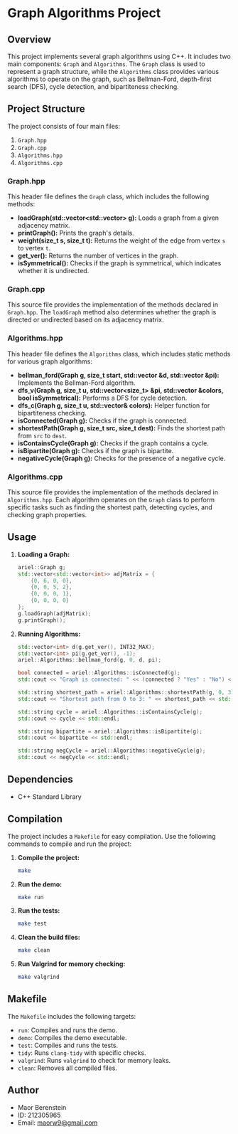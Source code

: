# Graph Algorithms Project

## Overview

This project implements several graph algorithms using C++. It includes two main components: `Graph` and `Algorithms`. The `Graph` class is used to represent a graph structure, while the `Algorithms` class provides various algorithms to operate on the graph, such as Bellman-Ford, depth-first search (DFS), cycle detection, and bipartiteness checking.

## Project Structure

The project consists of four main files:
1. `Graph.hpp`
2. `Graph.cpp`
3. `Algorithms.hpp`
4. `Algorithms.cpp`

### Graph.hpp

This header file defines the `Graph` class, which includes the following methods:

- **loadGraph(std::vector<std::vector<int>> g):** Loads a graph from a given adjacency matrix.
- **printGraph():** Prints the graph's details.
- **weight(size_t s, size_t t):** Returns the weight of the edge from vertex `s` to vertex `t`.
- **get_ver():** Returns the number of vertices in the graph.
- **isSymmetrical():** Checks if the graph is symmetrical, which indicates whether it is undirected.

### Graph.cpp

This source file provides the implementation of the methods declared in `Graph.hpp`. The `loadGraph` method also determines whether the graph is directed or undirected based on its adjacency matrix.

### Algorithms.hpp

This header file defines the `Algorithms` class, which includes static methods for various graph algorithms:

- **bellman_ford(Graph g, size_t start, std::vector<int> &d, std::vector<int> &pi):** Implements the Bellman-Ford algorithm.
- **dfs_v(Graph g, size_t u, std::vector<size_t> &pi, std::vector<int> &colors, bool isSymmetrical):** Performs a DFS for cycle detection.
- **dfs_c(Graph g, size_t u, std::vector<int>& colors):** Helper function for bipartiteness checking.
- **isConnected(Graph g):** Checks if the graph is connected.
- **shortestPath(Graph g, size_t src, size_t dest):** Finds the shortest path from `src` to `dest`.
- **isContainsCycle(Graph g):** Checks if the graph contains a cycle.
- **isBipartite(Graph g):** Checks if the graph is bipartite.
- **negativeCycle(Graph g):** Checks for the presence of a negative cycle.

### Algorithms.cpp

This source file provides the implementation of the methods declared in `Algorithms.hpp`. Each algorithm operates on the `Graph` class to perform specific tasks such as finding the shortest path, detecting cycles, and checking graph properties.

## Usage

1. **Loading a Graph:**
    ```cpp
    ariel::Graph g;
    std::vector<std::vector<int>> adjMatrix = {
        {0, 6, 0, 0},
        {0, 0, 5, 2},
        {0, 0, 0, 1},
        {0, 0, 0, 0}
    };
    g.loadGraph(adjMatrix);
    g.printGraph();
    ```

2. **Running Algorithms:**
    ```cpp
    std::vector<int> d(g.get_ver(), INT32_MAX);
    std::vector<int> pi(g.get_ver(), -1);
    ariel::Algorithms::bellman_ford(g, 0, d, pi);

    bool connected = ariel::Algorithms::isConnected(g);
    std::cout << "Graph is connected: " << (connected ? "Yes" : "No") << std::endl;

    std::string shortest_path = ariel::Algorithms::shortestPath(g, 0, 3);
    std::cout << "Shortest path from 0 to 3: " << shortest_path << std::endl;

    std::string cycle = ariel::Algorithms::isContainsCycle(g);
    std::cout << cycle << std::endl;

    std::string bipartite = ariel::Algorithms::isBipartite(g);
    std::cout << bipartite << std::endl;

    std::string negCycle = ariel::Algorithms::negativeCycle(g);
    std::cout << negCycle << std::endl;
    ```

## Dependencies

- C++ Standard Library

## Compilation

The project includes a `Makefile` for easy compilation. Use the following commands to compile and run the project:

1. **Compile the project:**
    ```sh
    make
    ```

2. **Run the demo:**
    ```sh
    make run
    ```

3. **Run the tests:**
    ```sh
    make test
    ```

4. **Clean the build files:**
    ```sh
    make clean
    ```

5. **Run Valgrind for memory checking:**
    ```sh
    make valgrind
    ```

## Makefile

The `Makefile` includes the following targets:

- `run`: Compiles and runs the demo.
- `demo`: Compiles the demo executable.
- `test`: Compiles and runs the tests.
- `tidy`: Runs `clang-tidy` with specific checks.
- `valgrind`: Runs `valgrind` to check for memory leaks.
- `clean`: Removes all compiled files.

## Author

- Maor Berenstein
- ID: 212305965
- Email: maorw9@gmail.com


